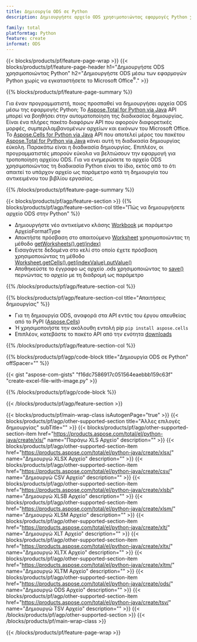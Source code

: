 ```yaml
---
title: Δημιουργία ODS σε Python
description: Δημιουργήστε αρχείο ODS χρησιμοποιώντας εφαρμογές Python χωρίς τη χρήση του Microsoft Office. 

family: total
platformtag: Python
feature: create
informat: ODS
---
```

{{< blocks/products/pf/feature-page-wrap >}}
{{< blocks/products/pf/feature-page-header h1="Δημιουργήστε ODS χρησιμοποιώντας Python" h2="Δημιουργήστε ODS μέσω των εφαρμογών Python χωρίς να εγκαταστήσετε το Microsoft Office<sup>&reg;</sup>." >}}

{{% blocks/products/pf/feature-page-summary %}}

Για έναν προγραμματιστή, ποιος προσπαθεί να δημιουργήσει αρχεία ODS μέσω της εφαρμογής Python; Το [Aspose.Total for Python via Java](https://products.aspose.com/total/python-java/) API μπορεί να βοηθήσει στην αυτοματοποίηση της διαδικασίας δημιουργίας. Είναι ένα πλήρες πακέτο διαφόρων API που αφορούν διαφορετικές μορφές, συμπεριλαμβανομένων αρχείων και εικόνων του Microsoft Office. Το [Aspose.Cells for Python via Java](https://products.aspose.com/cells/python-java/) API που αποτελεί μέρος του πακέτου [Aspose.Total for Python via Java](https://products.aspose.com/total/python-java/) κάνει αυτή τη διαδικασία δημιουργίας εύκολη. Παρακάτω είναι η διαδικασία δημιουργίας. Επιπλέον, οι προγραμματιστές μπορούν εύκολα να βελτιώσουν την εφαρμογή για τροποποίηση αρχείου ODS. Για να ενημερώσετε το αρχείο ODS χρησιμοποιώντας τη διαδικασία Python είναι το ίδιο, εκτός από το ότι απαιτεί το υπάρχον αρχείο ως παράμετρο κατά τη δημιουργία του αντικειμένου του βιβλίου εργασίας.

{{% /blocks/products/pf/feature-page-summary %}}

{{< blocks/products/pf/agp/feature-section >}}
{{% blocks/products/pf/agp/feature-section-col title="Πώς να δημιουργήσετε αρχείο ODS στην Python" %}}

- Δημιουργήστε νέο αντικείμενο κλάσης [Workbook](https://reference.aspose.com/cells/python/asposecells.api/Workbook) με παράμετρο ΑρχείοFormatType
- Αποκτήστε πρόσβαση στο απαιτούμενο [Worksheet](https://reference.aspose.com/cells/python/asposecells.api/Worksheet) χρησιμοποιώντας τη μέθοδο [getWorksheets().get(index)](https://reference.aspose.com/cells/python/asposecells.api/workbook#Worksheets)
- Εισαγάγετε δεδομένα στο κελί στο οποίο έχετε πρόσβαση χρησιμοποιώντας τη μέθοδο [Worksheet.getCells().get(indexValue).putValue()](https://reference.aspose.com/cells/python/asposecells.api/worksheet#Cells)
- Αποθηκεύστε το έγγραφο ως αρχείο .ods χρησιμοποιώντας το [save()](https://reference.aspose.com/cells/python/asposecells.api/workbook#save(java.lang.String)) περνώντας το αρχείο με τη διαδρομή ως παράμετρο

{{% /blocks/products/pf/agp/feature-section-col %}}

{{% blocks/products/pf/agp/feature-section-col title="Απαιτήσεις δημιουργίας" %}}

- Για τη δημιουργία ODS, αναφορά στα API εντός του έργου απευθείας από το PyPI ([Aspose.Cells](https://pypi.org/project/aspose-cells/))
- Ή χρησιμοποιήστε την ακόλουθη εντολή pip ```pip install aspose.cells``` 
- Επιπλέον, κατεβάστε το πακέτο API από την ενότητα [downloads](https://releases.aspose.com/cells/python-java) 

{{% /blocks/products/pf/agp/feature-section-col %}}

{{% blocks/products/pf/agp/code-block title="Δημιουργία ODS σε Python" offSpacer="" %}}

{{< gist "aspose-com-gists" "f16dc7586917c051564eaebbb159c63f" "create-excel-file-with-image.py" >}}

{{% /blocks/products/pf/agp/code-block %}}

{{< /blocks/products/pf/agp/feature-section >}}

{{< blocks/products/pf/main-wrap-class isAutogenPage="true" >}}
{{< blocks/products/pf/agp/other-supported-section title="Άλλες επιλογές δημιουργίας" subTitle="" >}}
{{< blocks/products/pf/agp/other-supported-section-item href="https://products.aspose.com/total/el/python-java/create/xls/" name="Παράγω XLS Αρχείο" description="" >}}
{{< blocks/products/pf/agp/other-supported-section-item href="https://products.aspose.com/total/el/python-java/create/xlsx/" name="Δημιουργώ XLSX Αρχείο" description="" >}}
{{< blocks/products/pf/agp/other-supported-section-item href="https://products.aspose.com/total/el/python-java/create/csv/" name="Δημιουργώ CSV Αρχείο" description="" >}}
{{< blocks/products/pf/agp/other-supported-section-item href="https://products.aspose.com/total/el/python-java/create/xlsb/" name="Δημιουργώ XLSB Αρχείο" description="" >}}
{{< blocks/products/pf/agp/other-supported-section-item href="https://products.aspose.com/total/el/python-java/create/xlsm/" name="Δημιουργώ XLSM Αρχείο" description="" >}}
{{< blocks/products/pf/agp/other-supported-section-item href="https://products.aspose.com/total/el/python-java/create/xlt/" name="Δημιουργώ XLT Αρχείο" description="" >}}
{{< blocks/products/pf/agp/other-supported-section-item href="https://products.aspose.com/total/el/python-java/create/xltx/" name="Δημιουργώ XLTX Αρχείο" description="" >}}
{{< blocks/products/pf/agp/other-supported-section-item href="https://products.aspose.com/total/el/python-java/create/xltm/" name="Δημιουργώ XLTM Αρχείο" description="" >}}
{{< blocks/products/pf/agp/other-supported-section-item href="https://products.aspose.com/total/el/python-java/create/ods/" name="Δημιουργώ ODS Αρχείο" description="" >}}
{{< blocks/products/pf/agp/other-supported-section-item href="https://products.aspose.com/total/el/python-java/create/tsv/" name="Δημιουργώ TSV Αρχείο" description="" >}}
{{< /blocks/products/pf/agp/other-supported-section >}}
{{< /blocks/products/pf/main-wrap-class >}}

{{< /blocks/products/pf/feature-page-wrap >}}
